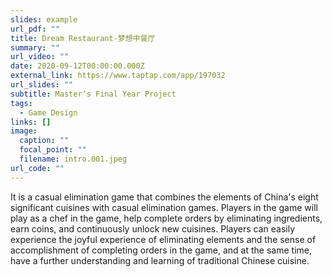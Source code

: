 ```yaml
---
slides: example
url_pdf: ""
title: Dream Restaurant-梦想中餐厅
summary: ""
url_video: ""
date: 2020-09-12T00:00:00.000Z
external_link: https://www.taptap.com/app/197032
url_slides: ""
subtitle: Master‘s Final Year Project
tags:
  - Game Design
links: []
image:
  caption: ""
  focal_point: ""
  filename: intro.001.jpeg
url_code: ""
---
```

It is a casual elimination game that combines the elements of China's eight significant cuisines with casual elimination games. Players in the game will play as a chef in the game, help complete orders by eliminating ingredients, earn coins, and continuously unlock new cuisines. Players can easily experience the joyful experience of eliminating elements and the sense of accomplishment of completing orders in the game, and at the same time, have a further understanding and learning of traditional Chinese cuisine.
